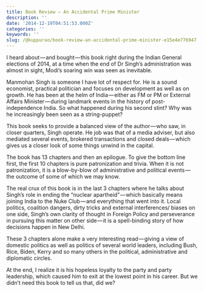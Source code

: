 ```yaml
---
title: Book Review — An Accidental Prime Minister
description: ''
date: '2014-12-19T04:51:53.000Z'
categories: ''
keywords: ''
slug: /@kuppurao/book-review-an-accidental-prime-minister-e15e4e776947
---
```


I heard about — and bought — this book right during the Indian General elections of 2014, at a time when the end of Dr Singh’s administration was almost in sight, Modi’s soaring win was seen as inevitable.

Manmohan Singh is someone I have lot of respect for. He is a sound economist, practical politician and focuses on development as well as on growth. He has been at the helm of India — either as FM or PM or External Affairs Minister — during landmark events in the history of post-independence India. So what happened during his second stint? Why was he increasingly been seen as a string-puppet?

This book seeks to provide a balanced view of the author — who saw, in closer quarters, Singh operate. He job was that of a media adviser, but also mediated several events, brokered transactions and closed deals — which gives us a closer look of some things unwind in the capital.

The book has 13 chapters and then an epilogue. To give the bottom line first, the first 10 chapters is pure patronization and trivia. When it is not patronization, it is a blow-by-blow of administrative and political events — the outcome of some of which we may know.

The real crux of this book is in the last 3 chapters where he talks about Singh’s role in ending the “nuclear apartheid” — which basically means joining India to the Nuke Club — and everything that went into it. Local politics, coalition dangers, dirty tricks and external interferences/ biases on one side, Singh’s own clarity of thought in Foreign Policy and perseverance in pursuing this matter on other side — it is a spell-binding story of how decisions happen in New Delhi.

These 3 chapters alone make a very interesting read — giving a view of domestic politics as well as politics of several world leaders, including Bush, Rice, Biden, Kerry and so many others in the political, administrative and diplomatic circles.

At the end, I realize it is his hopeless loyalty to the party and party leadership, which caused him to exit at the lowest point in his career. But we didn’t need this book to tell us that, did we?